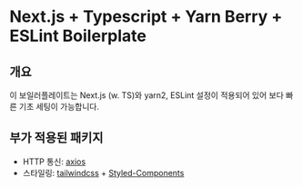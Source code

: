 # Next.js + Typescript + Yarn Berry + ESLint Boilerplate

## 개요

이 보일러플레이트는 Next.js (w. TS)와 yarn2, ESLint 설정이 적용되어 있어
보다 빠른 기초 세팅이 가능합니다.

## 부가 적용된 패키지

- HTTP 통신: [axios](https://axios-http.com/)
- 스타일링: [tailwindcss](https://tailwindcss.com/) + [Styled-Components](https://styled-components.com/)
